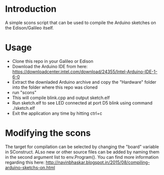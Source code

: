 
# Introduction
A simple scons script that can be used to compile the Arduino sketches on the Edison/Galileo
itself.

# Usage
* Clone this repo in your Galileo or Edison
* Download the Arduino IDE from here: https://downloadcenter.intel.com/download/24355/Intel-Arduino-IDE-1-6-0
* Extract the downladed Arduino archive and copy the "Hardware" folder into the folder where this repo was cloned  
* run "scons"
* This will compile blink.cpp and output sketch.elf
* Run sketch.elf to see LED connected at port D5 blink using command ./sketch.elf
* Exit the application any time by hitting ctrl+c

# Modifying the scons
The target for compilation can be selected by changing the "board" variable in SConstruct.
ALso new or other source files can be added by naming them in the second argument list to env.Program().
You can find more information regarding this here: http://navinbhaskar.blogspot.in/2015/08/compiling-arduino-sketchs-on.html
   
